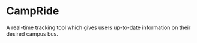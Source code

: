 # CampRide
A real-time tracking tool which gives users up-to-date information on their desired campus bus. 
